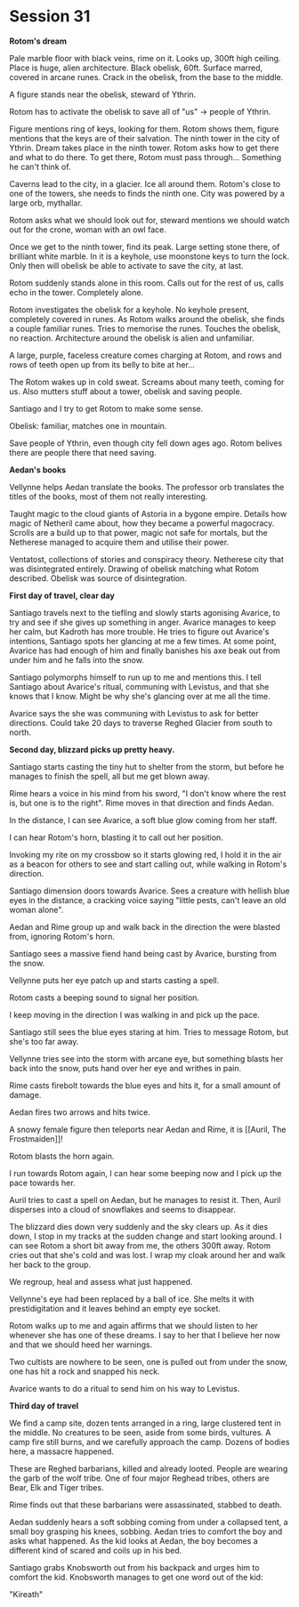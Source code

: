 # Session 31
**Rotom's dream**

Pale marble floor with black veins, rime on it. Looks up, 300ft high ceiling. Place is huge, alien architecture. Black obelisk, 60ft. Surface marred, covered in arcane runes. Crack in the obelisk, from the base to the middle.

A figure stands near the obelisk, steward of Ythrin.

Rotom has to activate the obelisk to save all of "us" -> people of Ythrin.

Figure mentions ring of keys, looking for them. Rotom shows them, figure mentions that the keys are of their salvation. The ninth tower in the city of Ythrin. Dream takes place in the ninth tower. Rotom asks how to get there and what to do there. To get there, Rotom must pass through... Something he can't think of.

Caverns lead to the city, in a glacier. Ice all around them. Rotom's close to one of the towers, she needs to finds the ninth one. City was powered by a large orb, mythallar.

Rotom asks what we should look out for, steward mentions we should watch out for the crone, woman with an owl face.

Once we get to the ninth tower, find its peak. Large setting stone there, of brilliant white marble. In it is a keyhole, use moonstone keys to turn the lock. Only then will obelisk be able to activate to save the city, at last.

Rotom suddenly stands alone in this room. Calls out for the rest of us, calls echo in the tower. Completely alone.

Rotom investigates the obelisk for a keyhole. No keyhole present, completely covered in runes. As Rotom walks around the obelisk, she finds a couple familiar runes. Tries to memorise the runes. Touches the obelisk, no reaction. Architecture around the obelisk is alien and unfamiliar.

A large, purple, faceless creature comes charging at Rotom, and rows and rows of teeth open up from its belly to bite at her...

The Rotom wakes up in cold sweat. Screams about many teeth, coming for us. Also mutters stuff about a tower, obelisk and saving people.

Santiago and I try to get Rotom to make some sense.

Obelisk: familiar, matches one in mountain.

Save people of Ythrin, even though city fell down ages ago. Rotom belives there are people there that need saving.

**Aedan's books**

Vellynne helps Aedan translate the books. The professor orb translates the titles of the books, most of them not really interesting.

Taught magic to the cloud giants of Astoria in a bygone empire. Details how magic of Netheril came about, how they became a powerful magocracy. Scrolls are a build up to that power, magic not safe for mortals, but the Netherese managed to acquire them and utilise their power.

Ventatost, collections of stories and conspiracy theory. Netherese city that was disintegrated entirely. Drawing of obelisk matching what Rotom described. Obelisk was source of disintegration.

**First day of travel, clear day**

Santiago travels next to the tiefling and slowly starts agonising Avarice, to try and see if she gives up something in anger. Avarice manages to keep her calm, but Kadroth has more trouble. He tries to figure out Avarice's intentions, Santiago spots her glancing at me a few times. At some point, Avarice has had enough of him and finally banishes his axe beak out from under him and he falls into the snow.

Santiago polymorphs himself to run up to me and mentions this. I tell Santiago about Avarice's ritual, communing with Levistus, and that she knows that I know. Might be why she's glancing over at me all  the time.

Avarice says the she was communing with Levistus to ask for better directions. Could take 20 days to traverse Reghed Glacier from south to north.

**Second day, blizzard picks up pretty heavy.**

Santiago starts casting the tiny hut to shelter from the storm, but before he manages to finish the spell, all but me get blown away.

Rime hears a voice in his mind from his sword, "I don't know where the rest is, but one is to the right". Rime moves in that direction and finds Aedan.

In the distance, I can see Avarice, a soft blue glow coming from her staff.

I can hear Rotom's horn, blasting it to call out her position.

Invoking my rite on my crossbow so it starts glowing red, I hold it in the air as a beacon for others to see and start calling out, while walking in Rotom's direction.

Santiago dimension doors towards Avarice. Sees a creature with hellish blue eyes in the distance, a cracking voice saying "little pests, can't leave an old woman alone".

Aedan and Rime group up and walk back in the direction the were blasted from, ignoring Rotom's horn.

Santiago sees a massive fiend hand being cast by Avarice, bursting from the snow.

Vellynne puts her eye patch up and starts casting a spell.

Rotom casts a beeping sound to signal her position.

I keep moving in the direction I was walking in and pick up the pace.

Santiago still sees the blue eyes staring at him. Tries to message Rotom, but she's too far away.

Vellynne tries see into the storm with arcane eye, but something blasts her back into the snow, puts hand over her eye and writhes in pain.

Rime casts firebolt towards the blue eyes and hits it, for a small amount of damage.

Aedan fires two arrows and hits twice.

A snowy female figure then teleports near Aedan and Rime, it is [[Auril, The Frostmaiden]]!

Rotom blasts the horn again.

I run towards Rotom again, I can hear some beeping now and I pick up the pace towards her.

Auril tries to cast a spell on Aedan, but he manages to resist it. Then, Auril disperses into a cloud of snowflakes and seems to disappear.

The blizzard dies down very suddenly and the sky clears up. As it dies down, I stop in my tracks at the sudden change and start looking around. I can see Rotom a short bit away from me, the others 300ft away. Rotom cries out that she's cold and was lost. I wrap my cloak around her and walk her back to the group.

We regroup, heal and assess what just happened.

Vellynne's eye had been replaced by a ball of ice. She melts it with prestidigitation and it leaves behind an empty eye socket.

Rotom walks up to me and again affirms that we should listen to her whenever she has one of these dreams. I say to her that I believe her now and that we should heed her warnings.

Two cultists are nowhere to be seen, one is pulled out from under the snow, one has hit a rock and snapped his neck.

Avarice wants to do a ritual to send him on his way to Levistus.

**Third day of travel**

We find a camp site, dozen tents arranged in a ring, large clustered tent in the middle. No creatures to be seen, aside from some birds, vultures. A camp fire still burns, and we carefully approach the camp. Dozens of bodies here, a massacre happened.

These are Reghed barbarians, killed and already looted. People are wearing the garb of the wolf tribe. One of four major Reghead tribes, others are Bear, Elk and Tiger tribes.

Rime finds out that these barbarians were assassinated, stabbed to death.

Aedan suddenly hears a soft sobbing coming from under a collapsed tent, a small boy grasping his knees, sobbing. Aedan tries to comfort the boy and asks what happened. As the kid looks at Aedan, the boy becomes a different kind of scared and coils up in his bed.

Santiago grabs Knobsworth out from his backpack and urges him to comfort the kid. Knobsworth manages to get one word out of the kid:

"Kireath"